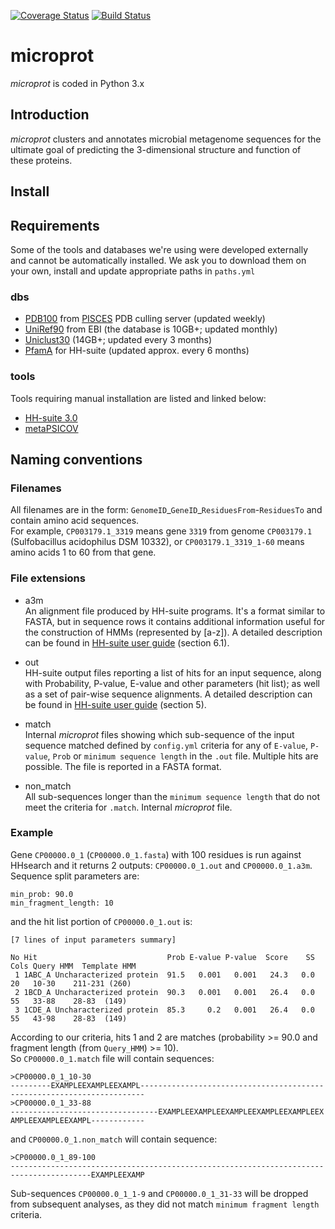 [![Coverage Status](https://coveralls.io/repos/github/biocore/microprot/badge.svg?branch=master)](https://coveralls.io/github/biocore/microprot?branch=master)
[![Build Status](https://travis-ci.org/biocore/microprot.svg?branch=master)](https://travis-ci.org/biocore/microprot)

# microprot
*microprot* is coded in Python 3.x

## Introduction
*microprot* clusters and annotates microbial metagenome sequences for the ultimate goal of predicting the 3-dimensional structure and function of these proteins.

## Install

## Requirements
Some of the tools and databases we're using were developed externally and cannot be automatically installed. We ask you to download them on your own, install and update appropriate paths in `paths.yml`

### dbs
* [PDB100](http://dunbrack.fccc.edu/Guoli/culledpdb_hh/pdbaanr.gz) from [PISCES](http://dunbrack.fccc.edu/PISCES.php) PDB culling server (updated weekly)
* [UniRef90](ftp://ftp.ebi.ac.uk/pub/databases/uniprot/uniref/uniref90/uniref90.fasta.gz) from EBI (the database is 10GB+; updated monthly)
* [Uniclust30](http://wwwuser.gwdg.de/~compbiol/uniclust/current_release/uniclust30_2016_09_hhsuite.tar.gz) (14GB+; updated every 3 months)
* [PfamA](http://wwwuser.gwdg.de/~compbiol/data/hhsuite/databases/hhsuite_dbs/pfamA_30.0.tgz) for HH-suite (updated approx. every 6 months)

### tools
Tools requiring manual installation are listed and linked below:
* [HH-suite 3.0](https://github.com/soedinglab/hh-suite)
* [metaPSICOV](http://bioinfadmin.cs.ucl.ac.uk/downloads/MetaPSICOV/)

## Naming conventions

### Filenames
All filenames are in the form: `GenomeID`\_`GeneID`\_`ResiduesFrom`-`ResiduesTo` and contain amino acid sequences.  
For example, `CP003179.1_3319` means gene `3319` from genome `CP003179.1` (Sulfobacillus acidophilus DSM 10332), or `CP003179.1_3319_1-60` means amino acids 1 to 60 from that gene.

### File extensions

* a3m  
    An alignment file produced by HH-suite programs. It's a format similar to FASTA, but in sequence rows it contains additional information useful for the construction of HMMs (represented by [a-z]). A detailed description can be found in [HH-suite user guide](https://github.com/soedinglab/hh-suite/blob/master/hhsuite-userguide.pdf) (section 6.1).

* out  
    HH-suite output files reporting a list of hits for an input sequence, along with Probability, P-value, E-value and other parameters (hit list); as well as a set of pair-wise sequence alignments. A detailed description can be found in [HH-suite user guide](https://github.com/soedinglab/hh-suite/blob/master/hhsuite-userguide.pdf) (section 5).

* match  
    Internal *microprot* files showing which sub-sequence of the input sequence matched defined by `config.yml` criteria for any of `E-value`, `P-value`, `Prob` or `minimum sequence length` in the `.out` file. Multiple hits are possible. The file is reported in a FASTA format.

* non_match  
    All sub-sequences longer than the `minimum sequence length` that do not meet the criteria for `.match`. Internal *microprot* file.

### Example
Gene `CP00000.0_1` (`CP00000.0_1.fasta`) with 100 residues is run against HHsearch and it returns 2 outputs: `CP00000.0_1.out` and `CP00000.0_1.a3m`. Sequence split parameters are:
```
min_prob: 90.0
min_fragment_length: 10
```
and the hit list portion of `CP00000.0_1.out` is:
```
[7 lines of input parameters summary]

No Hit                             Prob E-value P-value  Score    SS Cols Query HMM  Template HMM
 1 1ABC_A Uncharacterized protein  91.5   0.001   0.001   24.3   0.0   20   10-30    211-231 (260)
 2 1BCD_A Uncharacterized protein  90.3   0.001   0.001   26.4   0.0   55   33-88    28-83  (149)
 3 1CDE_A Uncharacterized protein  85.3     0.2   0.001   26.4   0.0   55   43-98    28-83  (149)
```

According to our criteria, hits 1 and 2 are matches (probability >= 90.0 and fragment length (from `Query_HMM`) >= 10).  
So `CP00000.0_1.match` file will contain sequences:
```
>CP00000.0_1_10-30
---------EXAMPLEEXAMPLEEXAMPL-----------------------------------------
------------------------------
>CP00000.0_1_33-88
---------------------------------EXAMPLEEXAMPLEEXAMPLEEXAMPLEEXAMPLEEX
AMPLEEXAMPLEEXAMPL------------
```
and `CP00000.0_1.non_match` will contain sequence:
```
>CP00000.0_1_89-100
----------------------------------------------------------------------
------------------EXAMPLEEXAMP
```
Sub-sequences `CP00000.0_1_1-9` and `CP00000.0_1_31-33` will be dropped from subsequent analyses, as they did not match `minimum fragment length` criteria.
